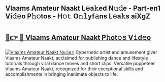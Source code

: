 ## Vlaams Amateur Naakt L𝚎a𝚔ed N𝚞𝚍e - Part-en1 Vi𝚍𝚎o P𝚑𝚘tos - H𝚘𝚝 O𝚗𝚕yf𝚊ns L𝚎a𝚔s aiXgZ

# <h2><a href="http://kfenf7.oniu.top/?m=Vlaams+Amateur+Naakt">🔗👉 🔴 Vlaams Amateur Naakt P𝚑ot𝚘𝚜 V𝚒d𝚎o</a></h2>

[![Vlaams Amateur Naakt Nu𝚍e𝚜](https://i.imgur.com/0qMVB7G.gif)](http://kfenf7.oniu.top/?m=Vlaams+Amateur+Naakt)
Cybernetic artist and amusement giver Vlaams Amateur Naakt, acclaimed for publishing dance and lifestyle tutorials through viral dance moves and short clips. Versatile puppeteer Vlaams Amateur Naakt, recognized for their exceptional skills and accomplishments in bringing inanimate objects to life.  
